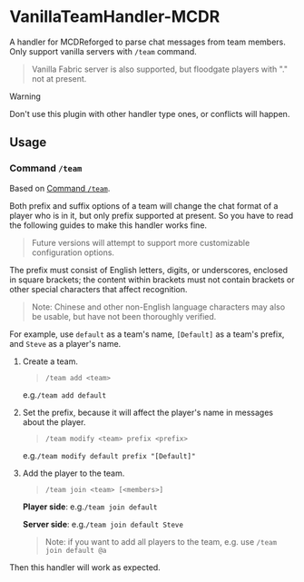 # VanillaTeamHandler-MCDR

A handler for MCDReforged to parse chat messages from team members. Only support vanilla servers with `/team` command.
> Vanilla Fabric server is also supported, but floodgate players with "." not at present.

> [!WARNING]
> Don't use this plugin with other handler type ones, or conflicts will happen.

## Usage

### Command `/team`

Based on [Command `/team`](https://minecraft.wiki/w/Commands/team).

Both prefix and suffix options of a team will change the chat format of a player who is in it, but only prefix supported at present. So you have to read the following guides to make this handler works fine.

> Future versions will attempt to support more customizable configuration options.

The prefix must consist of English letters, digits, or underscores, enclosed in square brackets; the content within brackets must not contain brackets or other special characters that affect recognition.
> Note: Chinese and other non-English language characters may also be usable, but have not been thoroughly verified.

For example, use `default` as a team's name, `[Default]` as a team's prefix, and `Steve` as a player's name.

1. Create a team.
   > `/team add <team>`

   e.g.`/team add default`

2. Set the prefix, because it will affect the player's name in messages about the player.
   > `/team modify <team> prefix <prefix>`

   e.g.`/team modify default prefix "[Default]"`

3. Add the player to the team.
   > `/team join <team> [<members>]`

   **Player side**: e.g.`/team join default`

   **Server side**: e.g.`/team join default Steve`
   > Note: if you want to add all players to the team, e.g. use `/team join default @a`

Then this handler will work as expected.

